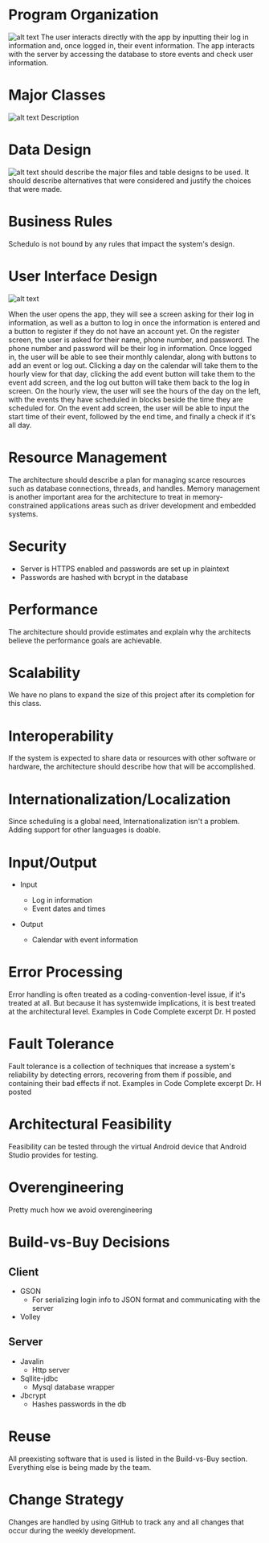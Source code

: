 # Program Organization
![alt text](/artifacts/Schedulo%20Architecture%20Context%20Diagram.png)
The user interacts directly with the app by inputting their log in information and, once logged in, their event information.
The app interacts with the server by accessing the database to store events and check user information.

# Major Classes
![alt text](/artifacts/Schedulo__Class%20Diagram.png)
Description

# Data Design
![alt text](/artifacts/Schedulo%20Architecture%20Server%20Component%20Diagram.jpg)
should describe the major files and table designs to be used.
It should describe alternatives that were considered and justify the choices
that were made.

# Business Rules
Schedulo is not bound by any rules that impact the system's design.

# User Interface Design

![alt text](/artifacts/UI%20Diagram.png)

When the user opens the app, they will see a screen asking for their log in information, as well as a button to log in once the information is entered and a button to register if they do not have an account yet.
On the register screen, the user is asked for their name, phone number, and password. The phone number and password will be their log in information.
Once logged in, the user will be able to see their monthly calendar, along with buttons to add an event or log out. Clicking a day on the calendar will take them to the hourly view for that day, clicking the add event button will take them to the event add screen, and the log out button will take them back to the log in screen.
On the hourly view, the user will see the hours of the day on the left, with the events they have scheduled in blocks beside the time they are scheduled for.
On the event add screen, the user will be able to input the start time of their event, followed by the end time, and finally a check if it's all day.

# Resource Management
The architecture should describe a plan for managing scarce resources such as
database connections, threads, and handles. Memory management is another
important area for the architecture to treat in memory-constrained
applications areas such as driver development and embedded systems.

# Security
* Server is HTTPS enabled and passwords are set up in plaintext
* Passwords are hashed with bcrypt in the database

# Performance
The architecture should provide estimates and explain why the architects
believe the performance goals are achievable. 

# Scalability
We have no plans to expand the size of this project after its completion for this class.

# Interoperability
If the system is expected to share data or resources with other software or
hardware, the architecture should describe how that will be accomplished.

# Internationalization/Localization

Since scheduling is a global need, Internationalization isn't a problem. Adding support for other languages is doable.

# Input/Output
* Input
	* Log in information
	* Event dates and times

* Output
	* Calendar with event information

# Error Processing
Error handling is often treated as a coding-convention-level issue, if it's
treated at all. But because it has systemwide implications, it is best treated at
the architectural level.
Examples in Code Complete excerpt Dr. H posted

# Fault Tolerance
Fault tolerance is a collection of techniques that increase a system's reliability
by detecting errors, recovering from them if possible, and containing their bad
effects if not.
Examples in Code Complete excerpt Dr. H posted

# Architectural Feasibility
Feasibility can be tested through the virtual Android device that Android Studio provides for testing.

# Overengineering
Pretty much how we avoid overengineering

# Build-vs-Buy Decisions
## Client
* GSON
    * For serializing login info to JSON format and communicating with the server
* Volley
## Server
* Javalin
   * Http server
* Sqllite-jdbc
   * Mysql database wrapper
* Jbcrypt
   * Hashes passwords in the db

# Reuse
All preexisting software that is used is listed in the Build-vs-Buy section. Everything else is being made by the team.

# Change Strategy
Changes are handled by using GitHub to track any and all changes that occur during the weekly development.
